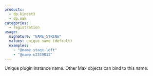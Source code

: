 ```yaml
---
products:
  - dp.kinect3
  - dp.oak
categories:
  - registration
usage:
  signature: "NAME_STRING"
  values: unique name (default)
  examples:
    - "@name stage-left"
    - "@name u2349813"
---
```


Unique plugin instance name. Other Max objects can bind to this name.

